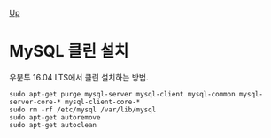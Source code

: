 [Up](./index.md)

# MySQL 클린 설치

우분투 16.04 LTS에서 클린 설치하는 방법.

```shell
sudo apt-get purge mysql-server mysql-client mysql-common mysql-server-core-* mysql-client-core-*
sudo rm -rf /etc/mysql /var/lib/mysql
sudo apt-get autoremove
sudo apt-get autoclean
```

